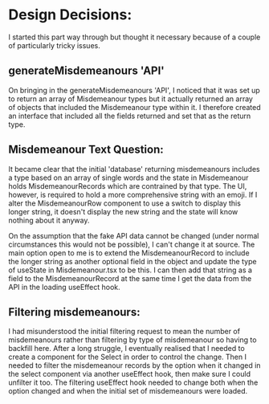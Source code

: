 # Design Decisions:

I started this part way through but thought it necessary because of a couple of particularly tricky issues.

## generateMisdemeanours 'API'
On bringing in the generateMisdemeanours 'API', I noticed that it was set up to return an array of Misdemeanour types but it actually returned an array of objects that included the Misdemeanour type within it.  I therefore created an interface that included all the fields returned and set that as the return type.

## Misdemeanour Text Question:
It became clear that the initial 'database' returning misdemeanours includes a type based on  an array of single words and the state in Misdemeanour holds MisdemeanourRecords which are contrained by that type.  The UI, however, is required to hold a more comprehensive string with an emoji.  If I alter the MisdemeanourRow component to use a switch to display this longer string, it doesn't display the new string and the state will know nothing about it anyway. 

On the assumption that the fake API data cannot be changed (under normal circumstances this would not be possible), I can't change it at source.
The main option open to me is to extend the MisdemeanourRecord to include the longer string as another optional field in the object and update the type of useState in Misdemeanour.tsx to be this. I can then add that string as a field to the MisdemeanourRecord at the same time I get the data from the API in the loading useEffect hook.

## Filtering misdemeanours:
I had misunderstood the initial filtering request to mean the number of misdemeanours rather than filtering by type of misdemeanour so having to backfill here.
After a long struggle, I eventually realised that I needed to create a component for the Select in order to control the change.  Then I needed to filter the misdemeanour records by the option when it changed in the select component via another useEffect hook, then make sure I could unfilter it too.  The filtering useEffect hook needed to change both when the option changed and when the initial set of misdemeanours were loaded.

